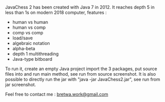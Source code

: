 JavaChess 2 has been created with Java 7 in 2012. It reaches depth 5 in less than 1s on modern 2018 computer, features :

- human vs human
- human vs comp
- comp vs comp
- load/save
- algebraic notation
- alpha-beta
- depth 1 multithreading
- Java-type bitboard

To run it, create an empty Java project import the 3 packages, put source files into and run main method, see run from source screenshot. It is also possible to directly run the jar with "java -jar JavaChess2.jar", see run from jar screenshot.

Feel free to contact me : bretwa.work@gmail.com
